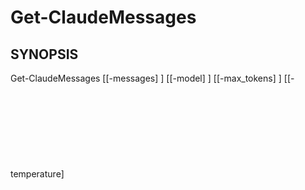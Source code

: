 ﻿---
external help file: powershai-help.xml
schema: 2.0.0
powershai: true
---

# Get-ClaudeMessages

## SYNOPSIS <!--!= @#Synop !-->

Get-ClaudeMessages [[-messages] <Object>] [[-model] <Object>] [[-max_tokens] <Object>] [[-temperature] <Object>] [[-StreamCallback] <Object>] [<CommonParameters>]


## SYNTAX <!--!= @#Syntax !-->

```
Get-ClaudeMessages [[-messages] <Object>] [[-model] <Object>] [[-max_tokens] <Object>] [[-temperature] <Object>] [[-StreamCallback] 
<Object>] [<CommonParameters>]
```

## PARAMETERS <!--!= @#Params !-->

### -StreamCallback

```yml
Parameter Set: (Alle)
Type: Object
Aliases: 
Accepted Values: 
Required: false
Position: 4
Default Value: 
Accept pipeline input: false
Accept wildcard characters: 
```

### -max_tokens

```yml
Parameter Set: (Alle)
Type: Object
Aliases: 
Accepted Values: 
Required: false
Position: 2
Default Value: 
Accept pipeline input: false
Accept wildcard characters: 
```

### -messages

```yml
Parameter Set: (Alle)
Type: Object
Aliases: 
Accepted Values: 
Required: false
Position: 0
Default Value: 
Accept pipeline input: false
Accept wildcard characters: 
```

### -model

```yml
Parameter Set: (Alle)
Type: Object
Aliases: 
Accepted Values: 
Required: false
Position: 1
Default Value: 
Accept pipeline input: false
Accept wildcard characters: 
```

### -temperature

```yml
Parameter Set: (Alle)
Type: Object
Aliases: 
Accepted Values: 
Required: false
Position: 3
Default Value: 
Accept pipeline input: false
Accept wildcard characters: 
```


<!--PowershaiAiDocBlockStart-->
_Sie sind auf Daten bis Oktober 2023 trainiert._
<!--PowershaiAiDocBlockEnd-->
